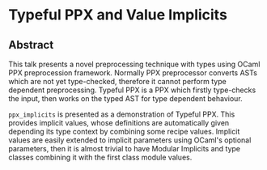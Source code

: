 # Typeful PPX and Value Implicits

## Abstract

This talk presents a novel preprocessing technique with types
using OCaml PPX preprocession framework.
Normally PPX preprocessor converts ASTs which are not yet type-checked,
therefore it cannot perform type dependent preprocessing.
Typeful PPX is a PPX which firstly type-checks the input, then
works on the typed AST for type dependent behaviour.

`ppx_implicits` is presented as a demonstration of Typeful PPX.
This provides implicit values, whose definitions are automatically
given depending its type context by combining some recipe values.
Implicit values are easily extended to implicit parameters
using OCaml's optional parameters, then it is almost trivial to
have Modular Implicits and type classes combining it
with the first class module values.

